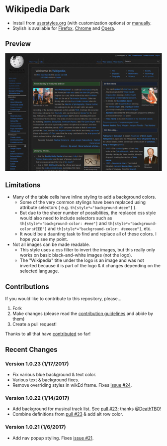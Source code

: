 # Wikipedia Dark

- Install from [userstyles.org](https://userstyles.org/styles/105844/) (with customization options) or [manually](https://raw.githubusercontent.com/StylishThemes/Wikipedia-Dark/master/wikipedia-dark.css).
- Stylish is available for [Firefox](https://addons.mozilla.org/en-US/firefox/addon/2108/), [Chrome](https://chrome.google.com/extensions/detail/fjnbnpbmkenffdnngjfgmeleoegfcffe) and [Opera](https://addons.opera.com/en/extensions/details/stylish-for-opera/).

## Preview
![Wikipedia Dark preview](images/after.png)

## Limitations

* Many of the table cells have inline styling to add a background colors.
  * Some of the very common stylings have been replaced using attribute selectors ( e.g. `th[style*="background:#eee"]` ).
  * But due to the sheer number of possiblities, the replaced css style would also need to include selectors such as `th[style*="background-color: #eee"]` and `th[style*="background-color:#EEE"]` and `th[style*="background-color: #eeeeee"]`, etc.
  * It would be a daunting task to find and replace all of these colors. I hope you see my point.
* Not all images can be made readable.
  * This style uses a css filter to invert the images, but this really only works on basic black-and-white images (not the logo).
  * The "Wikipedia" title under the logo is an image and was not inverted because it is part of the logo &amp; it changes depending on the selected language.

## Contributions

If you would like to contribute to this repository, please...

1. Fork
2. Make changes (please read the [contribution guidelines](https://github.com/StylishThemes/Wikipedia-Dark/blob/master/CONTRIBUTING.md) and abide by them)
3. Create a pull request!

Thanks to all that have [contributed](https://github.com/StylishThemes/Wikipedia-Dark/graphs/contributors) so far!

## Recent Changes

### Version 1.0.23 (1/17/2017)

* Fix various blue background &amp; text color.
* Various text & background fixes.
* Remove overriding styles in wikEd frame. Fixes [issue #24](https://github.com/StylishThemes/Wikipedia-Dark/issues/24).

### Version 1.0.22 (1/14/2017)

* Add background for musical track list. See [pull #23](https://github.com/StylishThemes/Wikipedia-Dark/pull/23); thanks [@DeathTBO](https://github.com/DeathTBO)!
* Combine definitions from [pull #23](https://github.com/StylishThemes/Wikipedia-Dark/pull/23) & add alt row color.

### Version 1.0.21 (1/6/2017)

* Add nav popup styling. Fixes [issue #21](https://github.com/StylishThemes/Wikipedia-Dark/issues/21).
